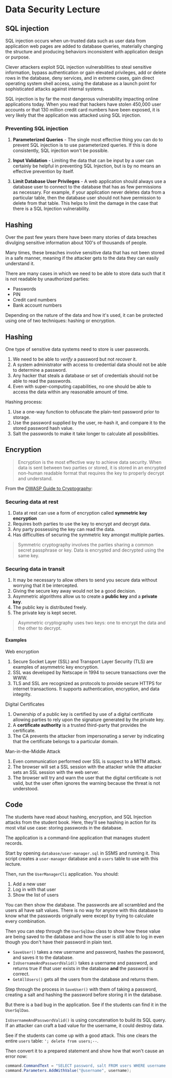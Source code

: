 # Data Security Lecture

## SQL injection

SQL injection occurs when un-trusted data such as user data from application web pages are added to database queries, materially changing the structure and producing behaviors inconsistent with application design or purpose.

Clever attackers exploit SQL injection vulnerabilities to steal sensitive information, bypass authentication or gain elevated privileges, add or delete rows in the database, deny services, and in extreme cases, gain direct operating system shell access, using the database as a launch point for sophisticated attacks against internal systems.

SQL injection is by far the most dangerous vulnerability impacting online applications today. When you read that hackers have stolen 450,000 user accounts or that 130 million credit card numbers have been exposed, it is very likely that the application was attacked using SQL injection.

### Preventing SQL injection

1.  **Parameterized Queries** - The single most effective thing you can do to prevent SQL injection is to use parameterized queries. If this is done consistently, SQL injection won't be possible.

2.  **Input Validation** - Limiting the data that can be input by a user can certainly be helpful in preventing SQL Injection, but is by no means an effective prevention by itself.

3.  **Limit Database User Privileges** - A web application should always use a database user to connect to the database that has as few permissions as necessary. For example, if your application never deletes data from a particular table, then the database user should not have permission to delete from that table. This helps to limit the damage in the case that there is a SQL Injection vulnerability.

## Hashing

Over the past few years there have been many stories of data breaches divulging sensitive information about 100's of thousands of people.

Many times, these breaches involve sensitive data that has not been stored in a safe manner, meaning if the attacker gets to the data they can easily understand it.

There are many cases in which we need to be able to store data such that it is not readable by unauthorized parties:

- Passwords
- PIN
- Credit card numbers
- Bank account numbers

Depending on the nature of the data and how it's used, it can be protected using one of two techniques: hashing or encryption.

## Hashing

One type of sensitive data systems need to store is user passwords.

1.  We need to be able to *verify* a password but not *recover* it.
2.  A system administrator with access to credential data should not be able to determine a password.
3.  Any hacker that steals a database or set of credentials should not be able to read the passwords.
4.  Even with super-computing capabilities, no one should be able to access the data within any reasonable amount of time.

Hashing process:

1.  Use a one-way function to obfuscate the plain-text password prior to storage.
2.  Use the password supplied by the user, re-hash it, and compare it to the stored password hash value.
3.  Salt the passwords to make it take longer to calculate all possibilities.

## Encryption

> Encryption is the most effective way to achieve data security. When data is sent between two parties or stored, it is stored in an encrypted non-human readable format that requires the key to properly decrypt and understand.

From the [OWASP Guide to Cryptography](https://www.owasp.org/index.php/Guide_to_Cryptography):

### Securing data at rest

1.  Data at rest can use a form of encryption called **symmetric key encryption**
2.  Requires both parties to use the key to encrypt and decrypt data.
3.  Any party possessing the key can read the data.
4.  Has difficulties of securing the symmetric key amongst multiple parties.

> Symmetric cryptography involves the parties sharing a common secret passphrase or key. Data is encrypted and decrypted using the same key.

### Securing data in transit

1.  It may be necessary to allow others to send you secure data without worrying that it be intercepted.
2.  Giving the secure key away would not be a good decision.
3.  Asymmetric algorithms allow us to create a **public key** and a **private key**.
4.  The public key is distributed freely.
5.  The private key is kept secret.

> Asymmetric cryptography uses two keys: one to encrypt the data and the other to decrypt.

#### Examples

Web encryption

1.  Secure Socket Layer (SSL) and Transport Layer Security (TLS) are examples of asymmetric key encryption.
2.  SSL was developed by Netscape in 1994 to secure transactions over the WWW.
3.  TLS and SSL are recognized as protocols to provide secure HTTPS for internet transactions. It supports authentication, encryption, and data integrity.

Digital Certificates

1.  Ownership of a public key is certified by use of a digital certificate allowing parties to rely upon the signature generated by the private key.
2.  A **certificate authority** is a trusted third-party that provides the certificate.
3.  The CA prevents the attacker from impersonating a server by indicating that the certificate belongs to a particular domain.

Man-in-the-Middle Attack

1.  Even communication performed over SSL is suspect to a MITM attack.
2.  The browser will set a SSL session with the attacker while the attacker sets an SSL session with the web server.
3.  The browser will try and warn the user that the digital certificate is not valid, but the user often ignores the warning because the threat is not understood.

## Code

The students have read about hashing, encryption, and SQL Injection attacks from the student book. Here, they'll see hashing in action for its most vital use case: storing passwords in the database.

The application is a command-line application that manages student records.

Start by opening `database/user-manager.sql` in SSMS and running it. This script creates a `user-manager` database and a `users` table to use with this lecture.

Then, run the `UserManagerCli` application. You should:

1. Add a new user
2. Log in with that user
3. Show the list of users

You can then show the database. The passwords are all scrambled and the users all have salt values. There is no way for anyone with this database to know what the passwords originally were except by trying to calculate every combination.

Then you can step through the `UserSqlDao` class to show how these value are being saved to the database and how the user is still able to log in even though you don't have their password in plain text.

- `SaveUser()` takes a new username and password, hashes the password, and saves it to the database.
- `IsUsernameAndPasswordValid()` takes a username and password, and returns true if that user exists in the database **and** the password is correct.
- `GetAllUsers()` gets all the users from the database and returns them.

Step through the process in `SaveUser()` with them of taking a password, creating a salt and hashing the password before storing it in the database.

But there is a bad bug in the application. See if the students can find it in the `UserSqlDao`.

`IsUsernameAndPasswordValid()` is using concatenation to build its SQL query. If an attacker can craft a bad value for the username, it could destroy data.

See if the students can come up with a good attack. This one clears the entire `users` table: `'; delete from users;--`.

Then convert it to a prepared statement and show how that won't cause an error now:

```csharp
command.CommandText = "SELECT password, salt FROM users WHERE username = @username";
command.Parameters.AddWithValue("@username", username);
```
